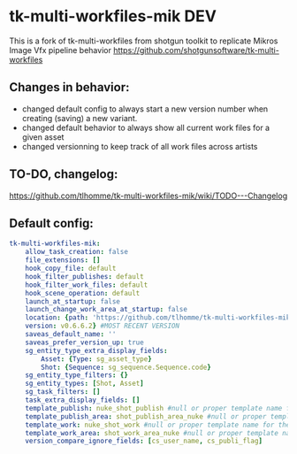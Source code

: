 tk-multi-workfiles-mik DEV
==================
This is a fork of tk-multi-workfiles from shotgun toolkit to replicate Mikros Image Vfx pipeline behavior
https://github.com/shotgunsoftware/tk-multi-workfiles

## Changes in behavior:
* changed default config to always start a new version number when creating (saving) a new variant.
* changed default behavior to always show all current work files for a given asset
* changed versionning to keep track of all work files across artists

## TO-DO, changelog:
https://github.com/tlhomme/tk-multi-workfiles-mik/wiki/TODO---Changelog

## Default config:
```yaml
tk-multi-workfiles-mik:
    allow_task_creation: false
    file_extensions: []
    hook_copy_file: default
    hook_filter_publishes: default
    hook_filter_work_files: default
    hook_scene_operation: default
    launch_at_startup: false
    launch_change_work_area_at_startup: false
    location: {path: 'https://github.com/tlhomme/tk-multi-workfiles-mik.git', type: git,
    version: v0.6.6.2} #MOST RECENT VERSION
    saveas_default_name: ''
    saveas_prefer_version_up: true
    sg_entity_type_extra_display_fields:
        Asset: {Type: sg_asset_type}
        Shot: {Sequence: sg_sequence.Sequence.code}
    sg_entity_type_filters: {}
    sg_entity_types: [Shot, Asset]
    sg_task_filters: []
    task_extra_display_fields: []
    template_publish: nuke_shot_publish #null or proper template name for the context
    template_publish_area: shot_publish_area_nuke #null or proper template name for the context
    template_work: nuke_shot_work #null or proper template name for the context
    template_work_area: shot_work_area_nuke #null or proper template name for the context
    version_compare_ignore_fields: [cs_user_name, cs_publi_flag]
```
